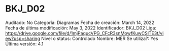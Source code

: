 # BKJ_D02

Auditado: No
Categoría: Diagramas
Fecha de creación: March 14, 2022
Fecha de última modificación: May 3, 2022
Identificador: BKJ_D02
Liga: https://drive.google.com/file/d/1mjPaqucVPG_CFcR3snMowfKuwCSlTE3t/view?usp=sharing
Nivel o status: Controlado
Nombre: MER
Se utiliza?: Yes
Última versión: 4.1